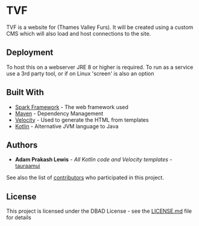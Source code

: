 # TVF

TVF is a website for (Thames Valley Furs). It will be created using a custom CMS which will also load and host connections to the site.

## Deployment

To host this on a webserver JRE 8 or higher is required. To run as a service use a 3rd party tool, or if on Linux 'screen' is also an option

## Built With

* [Spark Framework](http://sparkjava.com/) - The web framework used
* [Maven](https://maven.apache.org/) - Dependency Management
* [Velocity](http://velocity.apache.org/) - Used to generate the HTML from templates
* [Kotlin](https://kotlinlang.org/) - Alternative JVM language to Java

## Authors

* **Adam Prakash Lewis** - *All Kotlin code and Velocity templates* - [tauraamui](https://github.com/tauraamui)

See also the list of [contributors](https://github.com/tauraamui/TVF/contributors) who participated in this project.

## License

This project is licensed under the DBAD License - see the [LICENSE.md](LICENSE.md) file for details
